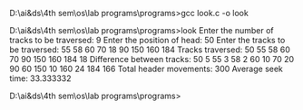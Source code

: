D:\ai&ds\4th sem\os\lab programs\programs>gcc look.c -o look

D:\ai&ds\4th sem\os\lab programs\programs>look
Enter the number of tracks to be traversed: 9
Enter the position of head: 50
Enter the tracks to be traversed: 55
58
60
70
18
90
150
160
184
Tracks traversed:
50 55 58 60 70 90 150 160 184 18
Difference between tracks:
50 5
55 3
58 2
60 10
70 20
90 60
150 10
160 24
184 166
Total header movements: 300
Average seek time: 33.333332

D:\ai&ds\4th sem\os\lab programs\programs>
